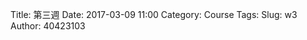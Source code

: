Title: 第三週
Date: 2017-03-09 11:00
Category: Course
Tags: 
Slug: w3
Author: 40423103



<!-- PELICAN_END_SUMMARY -->

